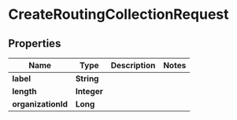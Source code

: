 
# CreateRoutingCollectionRequest

## Properties
Name | Type | Description | Notes
------------ | ------------- | ------------- | -------------
**label** | **String** |  | 
**length** | **Integer** |  | 
**organizationId** | **Long** |  | 



